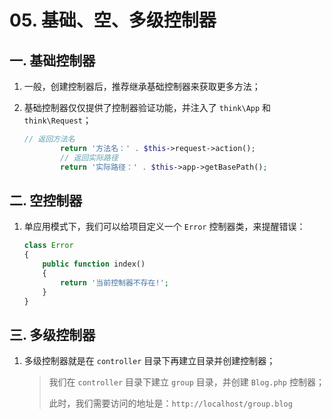 # 05. 基础、空、多级控制器

## 一. 基础控制器

1. 一般，创建控制器后，推荐继承基础控制器来获取更多方法；

2. 基础控制器仅仅提供了控制器验证功能，并注入了 `think\App` 和 `think\Request`；

   ```php
   // 返回方法名
           return '方法名：' . $this->request->action();
           // 返回实际路径
           return '实际路径：' . $this->app->getBasePath();
   ```

## 二. 空控制器

1. 单应用模式下，我们可以给项目定义一个 `Error` 控制器类，来提醒错误：

   ```php
   class Error
   {
       public function index()
       {
           return '当前控制器不存在!';
       }
   }
   ```

## 三. 多级控制器

1. 多级控制器就是在 `controller` 目录下再建立目录并创建控制器；

   > 我们在 `controller` 目录下建立 `group` 目录，并创建 `Blog.php` 控制器；
   >
   > 此时，我们需要访问的地址是：`http://localhost/group.blog`